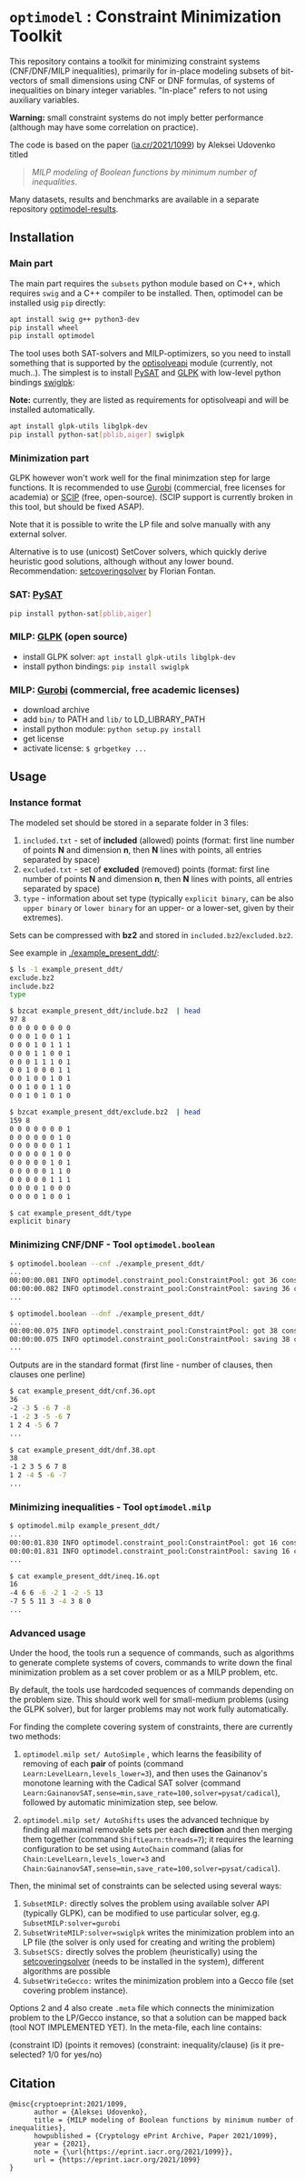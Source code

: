 # `optimodel` : Constraint Minimization Toolkit

This repository contains a toolkit for minimizing constraint systems (CNF/DNF/MILP inequalities), primarily for in-place modeling subsets of bit-vectors of small dimensions using CNF or DNF formulas, of systems of inequalities on binary integer variables. "In-place" refers to not using auxiliary variables.

**Warning:** small constraint systems do not imply better performance (although may have some correlation on practice).

The code is based on the paper ([ia.cr/2021/1099](https://ia.cr/2021/1099)) by Aleksei Udovenko titled

> *MILP modeling of Boolean functions by minimum number of inequalities*.

Many datasets, results and benchmarks are available in a separate repository [optimodel-results](https://github.com/hellman/optimodel-results).

## Installation

### Main part

The main part requires the `subsets` python module based on C++, which requires `swig` and a C++ compiler to be installed. Then, optimodel can be installed usig `pip` directly:

```bash
apt install swig g++ python3-dev
pip install wheel
pip install optimodel
```

The tool uses both SAT-solvers and MILP-optimizers, so you need to install something that is supported by the [optisolveapi](https://github.com/hellman/optisolveapi) module (currently, not much..). The simplest is to install [PySAT](https://pysathq.github.io/) and [GLPK]() with low-level python bindings [swiglpk](https://github.com/biosustain/swiglpk):

**Note:** currently, they are listed as requirements for optisolveapi and will be installed automatically.

```bash
apt install glpk-utils libglpk-dev
pip install python-sat[pblib,aiger] swiglpk
```

### Minimization part

GLPK however won't work well for the final minimzation step for large functions. It is recommended to use [Gurobi](gurobi.com) (commercial, free licenses for academia) or [SCIP](https://scipopt.org/) (free, open-source). (SCIP support is currently broken in this tool, but should be fixed ASAP).

Note that it is possible to write the LP file and solve manually with any external solver.

Alternative is to use (unicost) SetCover solvers, which quickly derive heuristic good solutions, although without any lower bound.
Recommendation: [setcoveringsolver](https://github.com/fontanf/setcoveringsolver) by Florian Fontan.

### SAT: [PySAT]()

```bash
pip install python-sat[pblib,aiger]
```

### MILP: [GLPK](https://www.gnu.org/software/glpk/) (open source)

- install GLPK solver: `apt install glpk-utils libglpk-dev`
- install python bindings: `pip install swiglpk`

### MILP: [Gurobi](https://www.gurobi.com/) (commercial, free academic licenses)

- download archive
- add `bin/` to PATH and `lib/` to LD_LIBRARY_PATH
- install python module: `python setup.py install`
- get license
- activate license: `$ grbgetkey ...`

<!--
### MILP: [SCIP Optimization Suite](https://scipopt.org/) (open source)

[Download page](https://scipopt.org/index.php#download)

```bash
# some prerequisites:
apt install gcc g++ gfortran liblapack3 libtbb2 libcliquer1 libopenblas-dev patchelf
# one of the two:
apt install libgsl23
apt install libgslcblas0
# install python bindings:
pip install pyscipopt
```
-->

## Usage

### Instance format

The modeled set should be stored in a separate folder in 3 files:

1. `included.txt` - set of **included** (allowed) points (format: first line number of points **N** and dimension **n**, then **N** lines with points, all entries separated by space)
2. `excluded.txt` - set of **excluded** (removed) points (format: first line number of points **N** and dimension **n**, then **N** lines with points, all entries separated by space)
3. `type` - information about set type (typically `explicit binary`, can be also `upper binary` or `lower binary` for an upper- or a lower-set, given by their extremes).

Sets can be compressed with **bz2** and stored in `included.bz2`/`excluded.bz2`.

See example in [./example_present_ddt/](./example_present_ddt/):

```sh
$ ls -1 example_present_ddt/
exclude.bz2
include.bz2
type

$ bzcat example_present_ddt/include.bz2  | head
97 8
0 0 0 0 0 0 0 0
0 0 0 1 0 0 1 1
0 0 0 1 0 1 1 1
0 0 0 1 1 0 0 1
0 0 0 1 1 1 0 1
0 0 1 0 0 0 1 1
0 0 1 0 0 1 0 1
0 0 1 0 0 1 1 0
0 0 1 0 1 0 1 0

$ bzcat example_present_ddt/exclude.bz2  | head
159 8
0 0 0 0 0 0 0 1
0 0 0 0 0 0 1 0
0 0 0 0 0 0 1 1
0 0 0 0 0 1 0 0
0 0 0 0 0 1 0 1
0 0 0 0 0 1 1 0
0 0 0 0 0 1 1 1
0 0 0 0 1 0 0 0
0 0 0 0 1 0 0 1

$ cat example_present_ddt/type 
explicit binary
```

### Minimizing CNF/DNF - Tool `optimodel.boolean`

```sh
$ optimodel.boolean --cnf ./example_present_ddt/
...
00:00:00.081 INFO optimodel.constraint_pool:ConstraintPool: got 36 constraintsfrom subset_by_milp (optimal? True)
00:00:00.082 INFO optimodel.constraint_pool:ConstraintPool: saving 36 constraints to ./example_present_ddt//cnf.36.opt
...

$ optimodel.boolean --dnf ./example_present_ddt/
...
00:00:00.075 INFO optimodel.constraint_pool:ConstraintPool: got 38 constraintsfrom subset_by_milp (optimal? True)
00:00:00.075 INFO optimodel.constraint_pool:ConstraintPool: saving 38 constraints to ./example_present_ddt//dnf.38.opt
...
```

Outputs are in the standard format (first line - number of clauses, then clauses one perline)
```sh
$ cat example_present_ddt/cnf.36.opt
36
-2 -3 5 -6 7 -8
-1 -2 3 -5 -6 7
1 2 4 -5 6 7
...

$ cat example_present_ddt/dnf.38.opt
38
-1 2 3 5 6 7 8
1 2 -4 5 -6 -7
...
```

### Minimizing inequalities - Tool `optimodel.milp`

```sh
$ optimodel.milp example_present_ddt/
...
00:00:01.830 INFO optimodel.constraint_pool:ConstraintPool: got 16 constraintsfrom subset_by_milp (optimal? True)
00:00:01.831 INFO optimodel.constraint_pool:ConstraintPool: saving 16 constraints to example_present_ddt//ineq.16.opt
...

$ cat example_present_ddt/ineq.16.opt
16
-4 6 6 -6 -2 1 -2 -5 13
-7 5 5 11 3 -4 3 8 0
...
```

### Advanced usage

Under the hood, the tools run a sequence of commands, such as algorithms to generate complete systems of covers, commands to write down the final minimization problem as a set cover problem or as a MILP problem, etc.

By default, the tools use hardcoded sequences of commands depending on the problem size. This should work well for small-medium problems (using the GLPK solver), but for larger problems may not work fully automatically.

For finding the complete covering system of constraints, there are currently two methods:

1. `optimodel.milp set/ AutoSimple` , which learns the feasibility of removing of each **pair** of points (command `Learn:LevelLearn,levels_lower=3`), and then uses the Gainanov's monotone learning with the Cadical SAT solver (command `Learn:GainanovSAT,sense=min,save_rate=100,solver=pysat/cadical`), followed by automatic minimization step, see below.

2. `optimodel.milp set/ AutoShifts` uses the advanced technique by finding all maximal removable sets per each **direction** and then merging them together (command `ShiftLearn:threads=7`); it requires the learning configuration to be set using `AutoChain` command (alias for `Chain:LevelLearn,levels_lower=3` and `Chain:GainanovSAT,sense=min,save_rate=100,solver=pysat/cadical`).

Then, the minimal set of constraints can be selected using several ways:

1. `SubsetMILP:` directly solves the problem using available solver API (typically GLPK), can be modified to use particular solver, eg.g. `SubsetMILP:solver=gurobi`
2. `SubsetWriteMILP:solver=swiglpk` writes the minimization problem into an LP file (the solver is only used for creating and writing the problem)
3. `SubsetSCS:` directly solves the problem (heuristically) using the [setcoveringsolver](https://github.com/fontanf/setcoveringsolver) (needs to be installed in the system), different algorithms are possible
4. `SubsetWriteGecco:` writes the minimization problem into a Gecco file (set covering problem instance).

Options 2 and 4 also create `.meta` file which connects the minimization problem to the LP/Gecco instance, so that a solution can be mapped back (tool NOT IMPLEMENTED YET). In the meta-file, each line contains:

(constraint ID) (points it removes) (constraint: inequality/clause) (is it pre-selected? 1/0 for yes/no)

<!--
## Results

See [optimodel-results](https://github.com/hellman/optimodel-results).
-->


## Citation

```
@misc{cryptoeprint:2021/1099,
      author = {Aleksei Udovenko},
      title = {MILP modeling of Boolean functions by minimum number of inequalities},
      howpublished = {Cryptology ePrint Archive, Paper 2021/1099},
      year = {2021},
      note = {\url{https://eprint.iacr.org/2021/1099}},
      url = {https://eprint.iacr.org/2021/1099}
}
```